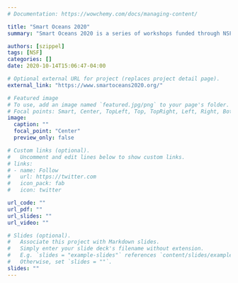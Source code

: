 ```yaml
---
# Documentation: https://wowchemy.com/docs/managing-content/

title: "Smart Oceans 2020"
summary: "Smart Oceans 2020 is a series of workshops funded through NSF's Convergence Accelerator to blue sky the future of oceans and accelerate convergent research towards societal impact."

authors: [szippel]
tags: [NSF]
categories: []
date: 2020-10-14T15:06:47-04:00

# Optional external URL for project (replaces project detail page).
external_link: "https://www.smartoceans2020.org/"

# Featured image
# To use, add an image named `featured.jpg/png` to your page's folder.
# Focal points: Smart, Center, TopLeft, Top, TopRight, Left, Right, BottomLeft, Bottom, BottomRight.
image:
  caption: ""
  focal_point: "Center"
  preview_only: false

# Custom links (optional).
#   Uncomment and edit lines below to show custom links.
# links:
# - name: Follow
#   url: https://twitter.com
#   icon_pack: fab
#   icon: twitter

url_code: ""
url_pdf: ""
url_slides: ""
url_video: ""

# Slides (optional).
#   Associate this project with Markdown slides.
#   Simply enter your slide deck's filename without extension.
#   E.g. `slides = "example-slides"` references `content/slides/example-slides.md`.
#   Otherwise, set `slides = ""`.
slides: ""
---
```

